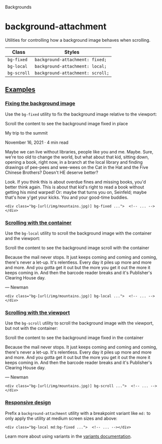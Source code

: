 Backgrounds

# background-attachment

Utilities for controlling how a background image behaves when scrolling.

| Class       | Styles                           |
| ----------- | -------------------------------- |
| `bg-fixed`  | `background-attachment: fixed;`  |
| `bg-local`  | `background-attachment: local;`  |
| `bg-scroll` | `background-attachment: scroll;` |

## [Examples](#examples)

### [Fixing the background image](#fixing-the-background-image)

Use the `bg-fixed` utility to fix the background image relative to the viewport:

Scroll the content to see the background image fixed in place

My trip to the summit

November 16, 2021 · 4 min read

Maybe we can live without libraries, people like you and me. Maybe. Sure, we're too old to change the world, but what about that kid, sitting down, opening a book, right now, in a branch at the local library and finding drawings of pee-pees and wee-wees on the Cat in the Hat and the Five Chinese Brothers? Doesn't HE deserve better?

Look. If you think this is about overdue fines and missing books, you'd better think again. This is about that kid's right to read a book without getting his mind warped! Or: maybe that turns you on, Seinfeld; maybe that's how y'get your kicks. You and your good-time buddies.

```
<div class="bg-[url(/img/mountains.jpg)] bg-fixed ...">  <!-- ... --></div>
```

### [Scrolling with the container](#scrolling-with-the-container)

Use the `bg-local` utility to scroll the background image with the container and the viewport:

Scroll the content to see the background image scroll with the container

Because the mail never stops. It just keeps coming and coming and coming, there's never a let-up. It's relentless. Every day it piles up more and more and more. And you gotta get it out but the more you get it out the more it keeps coming in. And then the barcode reader breaks and it's Publisher's Clearing House day.

— Newman

```
<div class="bg-[url(/img/mountains.jpg)] bg-local ...">  <!-- ... --></div>
```

### [Scrolling with the viewport](#scrolling-with-the-viewport)

Use the `bg-scroll` utility to scroll the background image with the viewport, but not with the container:

Scroll the content to see the background image fixed in the container

Because the mail never stops. It just keeps coming and coming and coming, there's never a let-up. It's relentless. Every day it piles up more and more and more. And you gotta get it out but the more you get it out the more it keeps coming in. And then the barcode reader breaks and it's Publisher's Clearing House day.

— Newman

```
<div class="bg-[url(/img/mountains.jpg)] bg-scroll ...">  <!-- ... --></div>
```

### [Responsive design](#responsive-design)

Prefix a `background-attachment` utility with a breakpoint variant like `md:` to only apply the utility at medium screen sizes and above:

```
<div class="bg-local md:bg-fixed ...">  <!-- ... --></div>
```

Learn more about using variants in the [variants documentation](/docs/hover-focus-and-other-states).
